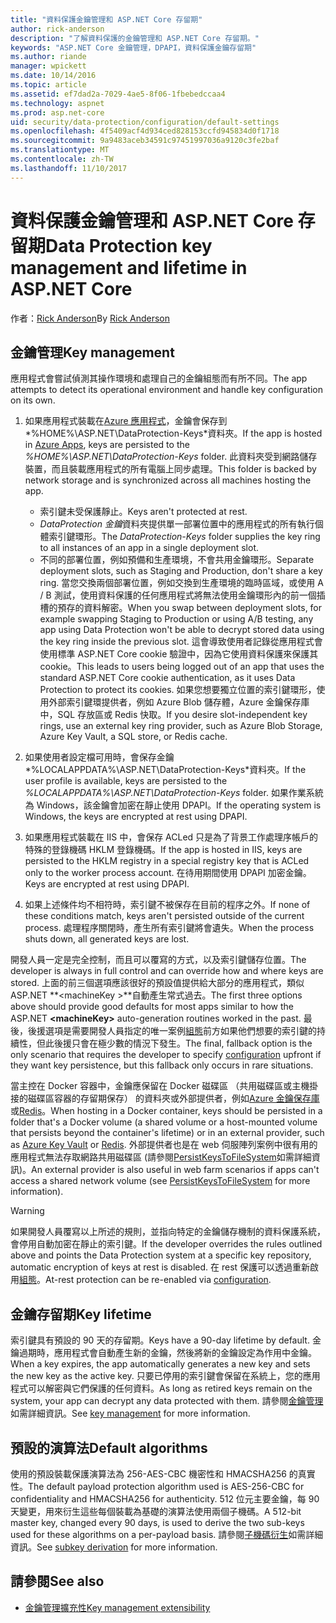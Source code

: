 ```yaml
---
title: "資料保護金鑰管理和 ASP.NET Core 存留期"
author: rick-anderson
description: "了解資料保護的金鑰管理和 ASP.NET Core 存留期。"
keywords: "ASP.NET Core 金鑰管理，DPAPI，資料保護金鑰存留期"
ms.author: riande
manager: wpickett
ms.date: 10/14/2016
ms.topic: article
ms.assetid: ef7dad2a-7029-4ae5-8f06-1fbebedccaa4
ms.technology: aspnet
ms.prod: asp.net-core
uid: security/data-protection/configuration/default-settings
ms.openlocfilehash: 4f5409acf4d934ced828153ccfd945834d0f1718
ms.sourcegitcommit: 9a9483aceb34591c97451997036a9120c3fe2baf
ms.translationtype: MT
ms.contentlocale: zh-TW
ms.lasthandoff: 11/10/2017
---
```

# <a name="data-protection-key-management-and-lifetime-in-aspnet-core"></a><span data-ttu-id="07d07-104">資料保護金鑰管理和 ASP.NET Core 存留期</span><span class="sxs-lookup"><span data-stu-id="07d07-104">Data Protection key management and lifetime in ASP.NET Core</span></span>

<span data-ttu-id="07d07-105">作者：[Rick Anderson](https://twitter.com/RickAndMSFT)</span><span class="sxs-lookup"><span data-stu-id="07d07-105">By [Rick Anderson](https://twitter.com/RickAndMSFT)</span></span>

## <a name="key-management"></a><span data-ttu-id="07d07-106">金鑰管理</span><span class="sxs-lookup"><span data-stu-id="07d07-106">Key management</span></span>

<span data-ttu-id="07d07-107">應用程式會嘗試偵測其操作環境和處理自己的金鑰組態而有所不同。</span><span class="sxs-lookup"><span data-stu-id="07d07-107">The app attempts to detect its operational environment and handle key configuration on its own.</span></span>

1. <span data-ttu-id="07d07-108">如果應用程式裝載在[Azure 應用程式](https://azure.microsoft.com/services/app-service/)，金鑰會保存到*%HOME%\ASP.NET\DataProtection-Keys*資料夾。</span><span class="sxs-lookup"><span data-stu-id="07d07-108">If the app is hosted in [Azure Apps](https://azure.microsoft.com/services/app-service/), keys are persisted to the *%HOME%\ASP.NET\DataProtection-Keys* folder.</span></span> <span data-ttu-id="07d07-109">此資料夾受到網路儲存裝置，而且裝載應用程式的所有電腦上同步處理。</span><span class="sxs-lookup"><span data-stu-id="07d07-109">This folder is backed by network storage and is synchronized across all machines hosting the app.</span></span>
   * <span data-ttu-id="07d07-110">索引鍵未受保護靜止。</span><span class="sxs-lookup"><span data-stu-id="07d07-110">Keys aren't protected at rest.</span></span>
   * <span data-ttu-id="07d07-111">*DataProtection 金鑰*資料夾提供單一部署位置中的應用程式的所有執行個體索引鍵環形。</span><span class="sxs-lookup"><span data-stu-id="07d07-111">The *DataProtection-Keys* folder supplies the key ring to all instances of an app in a single deployment slot.</span></span>
   * <span data-ttu-id="07d07-112">不同的部署位置，例如預備和生產環境，不會共用金鑰環形。</span><span class="sxs-lookup"><span data-stu-id="07d07-112">Separate deployment slots, such as Staging and Production, don't share a key ring.</span></span> <span data-ttu-id="07d07-113">當您交換兩個部署位置，例如交換到生產環境的臨時區域，或使用 A / B 測試，使用資料保護的任何應用程式將無法使用金鑰環形內的前一個插槽的預存的資料解密。</span><span class="sxs-lookup"><span data-stu-id="07d07-113">When you swap between deployment slots, for example swapping Staging to Production or using A/B testing, any app using Data Protection won't be able to decrypt stored data using the key ring inside the previous slot.</span></span> <span data-ttu-id="07d07-114">這會導致使用者記錄從應用程式會使用標準 ASP.NET Core cookie 驗證中，因為它使用資料保護來保護其 cookie。</span><span class="sxs-lookup"><span data-stu-id="07d07-114">This leads to users being logged out of an app that uses the standard ASP.NET Core cookie authentication, as it uses Data Protection to protect its cookies.</span></span> <span data-ttu-id="07d07-115">如果您想要獨立位置的索引鍵環形，使用外部索引鍵環提供者，例如 Azure Blob 儲存體，Azure 金鑰保存庫中，SQL 存放區或 Redis 快取。</span><span class="sxs-lookup"><span data-stu-id="07d07-115">If you desire slot-independent key rings, use an external key ring provider, such as Azure Blob Storage, Azure Key Vault, a SQL store, or Redis cache.</span></span>

1. <span data-ttu-id="07d07-116">如果使用者設定檔可用時，會保存金鑰*%LOCALAPPDATA%\ASP.NET\DataProtection-Keys*資料夾。</span><span class="sxs-lookup"><span data-stu-id="07d07-116">If the user profile is available, keys are persisted to the *%LOCALAPPDATA%\ASP.NET\DataProtection-Keys* folder.</span></span> <span data-ttu-id="07d07-117">如果作業系統為 Windows，該金鑰會加密在靜止使用 DPAPI。</span><span class="sxs-lookup"><span data-stu-id="07d07-117">If the operating system is Windows, the keys are encrypted at rest using DPAPI.</span></span>

1. <span data-ttu-id="07d07-118">如果應用程式裝載在 IIS 中，會保存 ACLed 只是為了背景工作處理序帳戶的特殊的登錄機碼 HKLM 登錄機碼。</span><span class="sxs-lookup"><span data-stu-id="07d07-118">If the app is hosted in IIS, keys are persisted to the HKLM registry in a special registry key that is ACLed only to the worker process account.</span></span> <span data-ttu-id="07d07-119">在待用期間使用 DPAPI 加密金鑰。</span><span class="sxs-lookup"><span data-stu-id="07d07-119">Keys are encrypted at rest using DPAPI.</span></span>

1. <span data-ttu-id="07d07-120">如果上述條件均不相符時，索引鍵不被保存在目前的程序之外。</span><span class="sxs-lookup"><span data-stu-id="07d07-120">If none of these conditions match, keys aren't persisted outside of the current process.</span></span> <span data-ttu-id="07d07-121">處理程序關閉時，產生所有索引鍵將會遺失。</span><span class="sxs-lookup"><span data-stu-id="07d07-121">When the process shuts down, all generated keys are lost.</span></span>

<span data-ttu-id="07d07-122">開發人員一定是完全控制，而且可以覆寫的方式，以及索引鍵儲存位置。</span><span class="sxs-lookup"><span data-stu-id="07d07-122">The developer is always in full control and can override how and where keys are stored.</span></span> <span data-ttu-id="07d07-123">上面的前三個選項應該很好的預設值提供給大部分的應用程式，類似 ASP.NET  **\<machineKey >**自動產生常式過去。</span><span class="sxs-lookup"><span data-stu-id="07d07-123">The first three options above should provide good defaults for most apps similar to how the ASP.NET **\<machineKey>** auto-generation routines worked in the past.</span></span> <span data-ttu-id="07d07-124">最後，後援選項是需要開發人員指定的唯一案例[組態](xref:security/data-protection/configuration/overview)前方如果他們想要的索引鍵的持續性，但此後援只會在極少數的情況下發生。</span><span class="sxs-lookup"><span data-stu-id="07d07-124">The final, fallback option is the only scenario that requires the developer to specify [configuration](xref:security/data-protection/configuration/overview) upfront if they want key persistence, but this fallback only occurs in rare situations.</span></span>

<span data-ttu-id="07d07-125">當主控在 Docker 容器中，金鑰應保留在 Docker 磁碟區 （共用磁碟區或主機掛接的磁碟區容器的存留期保存） 的資料夾或外部提供者，例如[Azure 金鑰保存庫](https://azure.microsoft.com/services/key-vault/)或[Redis](https://redis.io/)。</span><span class="sxs-lookup"><span data-stu-id="07d07-125">When hosting in a Docker container, keys should be persisted in a folder that's a Docker volume (a shared volume or a host-mounted volume that persists beyond the container's lifetime) or in an external provider, such as [Azure Key Vault](https://azure.microsoft.com/services/key-vault/) or [Redis](https://redis.io/).</span></span> <span data-ttu-id="07d07-126">外部提供者也是在 web 伺服陣列案例中很有用的應用程式無法存取網路共用磁碟區 (請參閱[PersistKeysToFileSystem](xref:security/data-protection/configuration/overview#persistkeystofilesystem)如需詳細資訊)。</span><span class="sxs-lookup"><span data-stu-id="07d07-126">An external provider is also useful in web farm scenarios if apps can't access a shared network volume (see [PersistKeysToFileSystem](xref:security/data-protection/configuration/overview#persistkeystofilesystem) for more information).</span></span>

> [!WARNING]
> <span data-ttu-id="07d07-127">如果開發人員覆寫以上所述的規則，並指向特定的金鑰儲存機制的資料保護系統，會停用自動加密在靜止的索引鍵。</span><span class="sxs-lookup"><span data-stu-id="07d07-127">If the developer overrides the rules outlined above and points the Data Protection system at a specific key repository, automatic encryption of keys at rest is disabled.</span></span> <span data-ttu-id="07d07-128">在 rest 保護可以透過重新啟用[組態](xref:security/data-protection/configuration/overview)。</span><span class="sxs-lookup"><span data-stu-id="07d07-128">At-rest protection can be re-enabled via [configuration](xref:security/data-protection/configuration/overview).</span></span>

## <a name="key-lifetime"></a><span data-ttu-id="07d07-129">金鑰存留期</span><span class="sxs-lookup"><span data-stu-id="07d07-129">Key lifetime</span></span>

<span data-ttu-id="07d07-130">索引鍵具有預設的 90 天的存留期。</span><span class="sxs-lookup"><span data-stu-id="07d07-130">Keys have a 90-day lifetime by default.</span></span> <span data-ttu-id="07d07-131">金鑰過期時，應用程式會自動產生新的金鑰，然後將新的金鑰設定為作用中金鑰。</span><span class="sxs-lookup"><span data-stu-id="07d07-131">When a key expires, the app automatically generates a new key and sets the new key as the active key.</span></span> <span data-ttu-id="07d07-132">只要已停用的索引鍵會保留在系統上，您的應用程式可以解密與它們保護的任何資料。</span><span class="sxs-lookup"><span data-stu-id="07d07-132">As long as retired keys remain on the system, your app can decrypt any data protected with them.</span></span> <span data-ttu-id="07d07-133">請參閱[金鑰管理](xref:security/data-protection/implementation/key-management#key-expiration-and-rolling)如需詳細資訊。</span><span class="sxs-lookup"><span data-stu-id="07d07-133">See [key management](xref:security/data-protection/implementation/key-management#key-expiration-and-rolling) for more information.</span></span>

## <a name="default-algorithms"></a><span data-ttu-id="07d07-134">預設的演算法</span><span class="sxs-lookup"><span data-stu-id="07d07-134">Default algorithms</span></span>

<span data-ttu-id="07d07-135">使用的預設裝載保護演算法為 256-AES-CBC 機密性和 HMACSHA256 的真實性。</span><span class="sxs-lookup"><span data-stu-id="07d07-135">The default payload protection algorithm used is AES-256-CBC for confidentiality and HMACSHA256 for authenticity.</span></span> <span data-ttu-id="07d07-136">512 位元主要金鑰，每 90 天變更，用來衍生這些每個裝載為基礎的演算法使用兩個子機碼。</span><span class="sxs-lookup"><span data-stu-id="07d07-136">A 512-bit master key, changed every 90 days, is used to derive the two sub-keys used for these algorithms on a per-payload basis.</span></span> <span data-ttu-id="07d07-137">請參閱[子機碼衍生](xref:security/data-protection/implementation/subkeyderivation#additional-authenticated-data-and-subkey-derivation)如需詳細資訊。</span><span class="sxs-lookup"><span data-stu-id="07d07-137">See [subkey derivation](xref:security/data-protection/implementation/subkeyderivation#additional-authenticated-data-and-subkey-derivation) for more information.</span></span>

## <a name="see-also"></a><span data-ttu-id="07d07-138">請參閱</span><span class="sxs-lookup"><span data-stu-id="07d07-138">See also</span></span>

* [<span data-ttu-id="07d07-139">金鑰管理擴充性</span><span class="sxs-lookup"><span data-stu-id="07d07-139">Key management extensibility</span></span>](xref:security/data-protection/extensibility/key-management)
